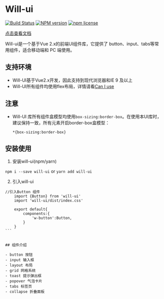 # Will-ui

[![Build Status](https://travis-ci.org/lynchuh/Will.svg?branch=master)](https://travis-ci.org/lynchuh/Will)
[![NPM version][npm-image]][npm-url]
[![npm license][license-image]][download-url]

[npm-image]: https://img.shields.io/npm/v/will-ui.svg?style=flat-square
[npm-url]: https://npmjs.org/package/will-ui
[download-url]: https://npmjs.org/package/will-ui
[license-image]: https://img.shields.io/npm/l/will-ui.svg

[点击查看文档](https://lynchuh.github.io/Will-ui/)

Will-ui是一个基于Vue 2.x的前端UI组件库，它提供了 button、input、tabs等常用组件，适合移动端和 PC 端使用。

## 支持环境
- Will-UI基于Vue2.x开发，因此支持到现代浏览器和IE 9 及以上
- Will-UI所有组件均使用flex布局，详情请看[Can I use](https://caniuse.com/#search=flex)

## 注意
- Will-UI 库所有组件盒模型均使用`box-sizing:border-box`。在使用本UI库时，建议保持一致，所有元素开启border-box盒模型：

    `*{box-sizing:border-box}`

## 安装使用
1. 安装will-ui(npm/yarn)

`npm i --save will-ui` or `yarn add will-ui`

2. 引入will-ui

````
//引入Button 组件
    import {Button} from 'will-ui'
    import 'will-ui/dist/index.css'

    export default{
        components:{
            'w-button':Button,
        }
    }
```


## 组件介绍

- button 按钮
- input 输入框
- layout 布局
- grid 网格系统
- toast 提示弹出框
- popover 气泡卡片
- tabs 标签页
- collapse 折叠面板
